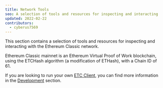 ```yaml
---
title: Network Tools
seo: A selection of tools and resources for inspecting and interacting with the Ethereum Classic network. RPC Endpoints, Blockchain Explorers, and Network Monitors.
updated: 2022-02-22
contributors:
  - cyberus7569
---
```


This section contains a selection of tools and resources for inspecting and interacting with the Ethereum Classic network.

Ethereum Classic mainnet is an Ethereum Virtual Proof of Work blockchain, using the ETCHash algorithm (a modification of ETHash), with a Chain ID of 61.

If you are looking to run your own [ETC Client](/development/clients), you can find more information in the [Development](/development) section.
